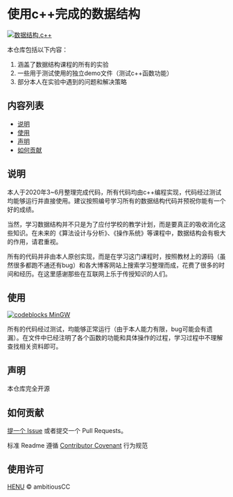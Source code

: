 # 使用c++完成的数据结构

[![数据结构,c++](https://img.shields.io/badge/%E6%95%B0%E6%8D%AE%E7%BB%93%E6%9E%84-C%2B%2B-brightgreen)](https://github.com/ambitiousCC/DataStructure)

本仓库包括以下内容：
1. 涵盖了数据结构课程的所有的实验
2. 一些用于测试使用的独立demo文件（测试c++函数功能）
3. 部分本人在实验中遇到的问题和解决策略

## 内容列表

- [说明](#说明)
- [使用](#使用)
- [声明](#声明)
- [如何贡献](#如何贡献)

## 说明

本人于2020年3~6月整理完成代码，所有代码均由c++编程实现，代码经过测试均能够运行并直接使用。建议按照编号学习所有的数据结构代码并预祝你能有一个好的成绩。

当然，学习数据结构并不只是为了应付学校的教学计划，而是要真正的吸收消化这些知识。在未来的《算法设计与分析》、《操作系统》等课程中，数据结构会有极大的作用，请君重视。

所有的代码并非由本人原创实现，而是在学习这门课程时，按照教材上的源码（虽然很多都跑不通还有bug）和各大博客网站上搜索学习整理而成，花费了很多的时间和经历。在这里感谢那些在互联网上乐于传授知识的人们。

## 使用

[![codeblocks MinGW](https://img.shields.io/badge/Codeblocks-MinGW-yellow)](https://github.com/ambitiousCC/DataStructure)

所有的代码经过测试，均能够正常运行（由于本人能力有限，bug可能会有遗漏）。在文件中已经注明了各个函数的功能和具体操作的过程，学习过程中不理解查找相关资料即可。

## 声明

本仓库完全开源

## 如何贡献

[提一个 Issue](https://github.com/ambitiousCC/DataStructure/issues/new) 或者提交一个 Pull Requests。

标准 Readme 遵循 [Contributor Covenant](http://contributor-convenant.org/version/1/3/0) 行为规范

## 使用许可

[HENU](LICENSE) © ambitiousCC